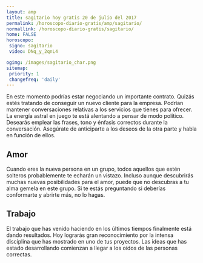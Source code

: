 ```yaml
---
layout: amp
title: sagitario hoy gratis 20 de julio del 2017 
permalink: /horoscopo-diario-gratis/amp/sagitario/
normallink: /horoscopo-diario-gratis/sagitario/
home: FALSE
horoscopo:
 signo: sagitario
 video: DNq_y_2qnL4

ogimg: /images/sagitario_char.png
sitemap:
 priority: 1
 changefreq: 'daily'
---
```



En este momento podrías estar negociando un importante contrato. Quizás estés tratando de conseguir un nuevo cliente para la empresa. Podrían mantener conversaciones relativas a los servicios que tienes para ofrecer. La energía astral en juego te está alentando a pensar de modo político. Desearás emplear las frases, tono y énfasis correctos durante la conversación. Asegúrate de anticiparte a los deseos de la otra parte y habla en función de ellos.

## Amor

Cuando eres la nueva persona en un grupo, todos aquellos que estén solteros probablemente te echarán un vistazo. Incluso aunque descubrirás muchas nuevas posibilidades para el amor, puede que no descubras a tu alma gemela en este grupo. Si te estás preguntando si deberías conformarte y abrirte más, no lo hagas.

## Trabajo

El trabajo que has venido haciendo en los últimos tiempos finalmente está dando resultados. Hoy lograrás gran reconocimiento por la intensa disciplina que has mostrado en uno de tus proyectos. Las ideas que has estado desarrollando comienzan a llegar a los oídos de las personas correctas.